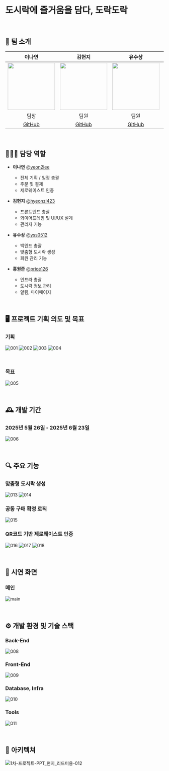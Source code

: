 # 도시락에 즐거움을 담다, 도락도락
<br>

## 👥 팀 소개
| 이나연 | 김현지 | 유수상 | 홍원준 |
|:------:|:------:|:------:|:------:|
| <img src="https://github.com/yeon2lee.png" width="150"> | <img src="https://github.com/hyeonzi423.png" width="150"> | <img src="https://github.com/yss0512.png" width="150"> | <img src="https://github.com/price126.png" width="150"> |
| 팀장 | 팀원 | 팀원 | 팀원 |
| [GitHub](https://github.com/yeon2lee) | [GitHub](https://github.com/hyeonzi423) | [GitHub](https://github.com/yss0512) | [GitHub](https://github.com/price126) |
<br>

## 🧑‍🤝‍🧑 담당 역할
- **이나연** [@yeon2lee](https://github.com/yeon2lee)
  - 전체 기획 / 일정 총괄
  - 주문 및 결제
  - 제로웨이스트 인증
    
- **김현지** [@hyeonzi423](https://github.com/hyeonzi423)
  - 프론트엔드 총괄
  - 와이어프레임 및 UI/UX 설계
  - 관리자 기능
    
- **유수상** [@yss0512](https://github.com/yss0512)
  - 백엔드 총괄
  - 맞춤형 도시락 생성
  - 회원 관리 기능
    
- **홍원준** [@price126](https://github.com/price126)
  - 인프라 총괄
  - 도시락 정보 관리
  - 알림, 마이페이지
<br>

## 🖥️ 프로젝트 기획 의도 및 목표
### 기획
![001](https://github.com/user-attachments/assets/27557d25-6396-49b5-963c-4c5bf67c70df)
![002](https://github.com/user-attachments/assets/17bd6825-3345-46bb-8928-fbc5cc9a90cd)
![003](https://github.com/user-attachments/assets/caab5229-2eef-4e96-a7ea-2b2723f9e796)
![004](https://github.com/user-attachments/assets/008a3666-04bc-4f40-91b6-c24f13e3e5c2)

<br>

### 목표
![005](https://github.com/user-attachments/assets/f41f5083-219b-400a-a3b9-4c9b01e790b1)

<br>

## 🕰️ 개발 기간
### 2025년 5월 26일 - 2025년 6월 23일
![006](https://github.com/user-attachments/assets/d02ebc43-77d0-400e-becb-78d6f2d01365)

<br>

## 🔍 주요 기능
### 맞춤형 도시락 생성
![013](https://github.com/user-attachments/assets/8a80c004-3044-4e73-b0ad-75a4b5394073)
![014](https://github.com/user-attachments/assets/dc04338b-202c-4979-a884-44b12c75681c)

### 공동 구매 확정 로직
![015](https://github.com/user-attachments/assets/651a49fe-b19b-4cc6-9963-4f4e27cccd84)

### QR코드 기반 제로웨이스트 인증
![016](https://github.com/user-attachments/assets/ef2563d2-ac93-4796-8733-ee9b548bf2b0)
![017](https://github.com/user-attachments/assets/1e8c5bd9-86e2-4b0a-b864-f0e2b1cac02a)
![018](https://github.com/user-attachments/assets/5f2b8902-0b37-4b14-a42d-29407b522818)

<br>

## 🎥 시연 화면

### 메인
![main](https://github.com/user-attachments/assets/e89a93e8-c453-4865-aaf4-a4e89bbadafc)


<br>

## ⚙️ 개발 환경 및 기술 스택

### Back-End
![008](https://github.com/user-attachments/assets/4a845150-e9b9-4561-8e9f-2476fd92d3ac)

### Front-End
![009](https://github.com/user-attachments/assets/ab6fd99f-1ec0-49f7-ac7f-12ba56b7650b)

### Database, Infra
![010](https://github.com/user-attachments/assets/74c69c25-3268-4b69-9a86-8b21b7979a6b)

### Tools
![011](https://github.com/user-attachments/assets/ec113cdb-c47b-420a-bba0-d2efa618724d)

<br>

## 🧱 아키텍쳐
![1차-프로젝트-PPT_현지_리드미용-012](https://github.com/user-attachments/assets/a38cb2c2-dfa3-4e5e-9a94-f7a66845baa1)

<br>
